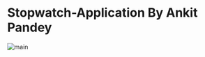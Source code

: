 # Stopwatch-Application By Ankit Pandey
![main](https://github.com/pankit01999/Stopwatch-Web-Application/assets/143706134/32365bae-5485-4f64-92f3-47d648daf385)
